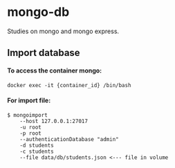 # mongo-db
Studies on mongo and mongo express.

## Import database

#### To access the container mongo: 
``` docker exec -it {container_id} /bin/bash  ```

#### For import file:

``` 
$ mongoimport 
    --host 127.0.0.1:27017 
    -u root 
    -p root 
    --authenticationDatabase "admin" 
    -d students 
    -c students 
    --file data/db/students.json <--- file in volume
```

